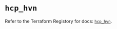 # `hcp_hvn`

Refer to the Terraform Registory for docs: [`hcp_hvn`](https://registry.terraform.io/providers/hashicorp/hcp/0.69.0/docs/resources/hvn).
